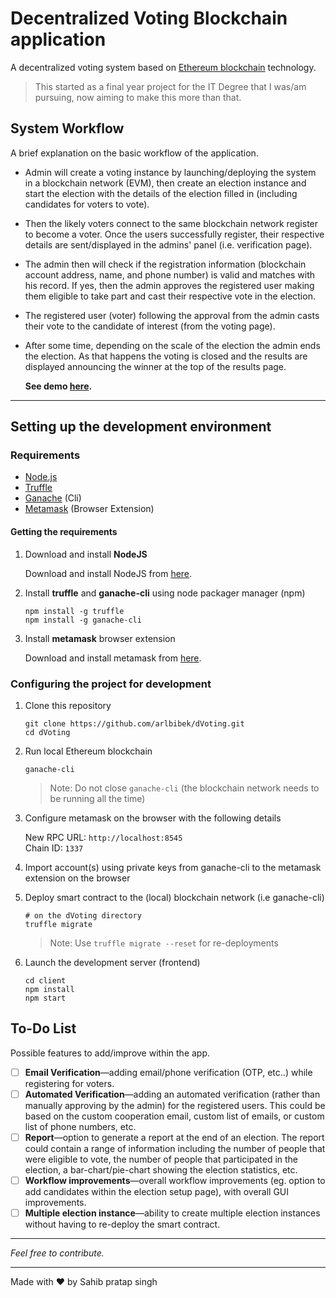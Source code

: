 # Decentralized Voting Blockchain application

A decentralized voting system based on [Ethereum blockchain](https://ethereum.org/dapps/) technology.

> This started as a final year project for the IT Degree that I was/am pursuing, now aiming to make this more than that.

## System Workflow

A brief explanation on the basic workflow of the application.

- Admin will create a voting instance by launching/deploying the system in a blockchain network (EVM), then create an election instance and start the election with the details of the election filled in (including candidates for voters to vote).
- Then the likely voters connect to the same blockchain network register to become a voter. Once the users successfully register, their respective details are sent/displayed in the admins' panel (i.e. verification page).
- The admin then will check if the registration information (blockchain account address, name, and phone number) is valid and matches with his record. If yes, then the admin approves the registered user making them eligible to take part and cast their respective vote in the election.
- The registered user (voter) following the approval from the admin casts their vote to the candidate of interest (from the voting page).
- After some time, depending on the scale of the election the admin ends the election. As that happens the voting is closed and the results are displayed announcing the winner at the top of the results page.

  **See demo [here](https://youtu.be/nh1zfTTrdII "Watch dVoting demo").**

---

## Setting up the development environment

### Requirements

- [Node.js](https://nodejs.org)
- [Truffle](https://www.trufflesuite.com/truffle)
- [Ganache](https://github.com/trufflesuite/ganache-cli) (Cli)
- [Metamask](https://metamask.io/) (Browser Extension)

#### Getting the requirements

1. Download and install **NodeJS**

   Download and install NodeJS from [here](https://nodejs.org/en/download/ "Go to official NodeJS download page.").

1. Install **truffle** and **ganache-cli** using node packager manager (npm)

   ```shell
   npm install -g truffle
   npm install -g ganache-cli
   ```

1. Install **metamask** browser extension

   Download and install metamask from [here](https://metamask.io/download "Go to official metamask download page.").

### Configuring the project for development

1. Clone this repository

   ```shell
   git clone https://github.com/arlbibek/dVoting.git
   cd dVoting
   ```

1. Run local Ethereum blockchain

   ```shell
   ganache-cli
   ```

   > Note: Do not close `ganache-cli` (the blockchain network needs to be running all the time)

1. Configure metamask on the browser with the following details

   New RPC URL: `http://localhost:8545`  
   Chain ID: `1337`

1. Import account(s) using private keys from ganache-cli to the metamask extension on the browser

1. Deploy smart contract to the (local) blockchain network (i.e ganache-cli)

   ```shell
   # on the dVoting directory
   truffle migrate
   ```

   > Note: Use `truffle migrate --reset` for re-deployments

1. Launch the development server (frontend)

   ```shell
   cd client
   npm install
   npm start
   ```

## To-Do List

Possible features to add/improve within the app.

- [ ] **Email Verification**—adding email/phone verification (OTP, etc..) while registering for voters.
- [ ] **Automated Verification**—adding an automated verification (rather than manually approving by the admin) for the registered users. This could be based on the custom cooperation email, custom list of emails, or custom list of phone numbers, etc.
- [ ] **Report**—option to generate a report at the end of an election. The report could contain a range of information including the number of people that were eligible to vote, the number of people that participated in the election, a bar-chart/pie-chart showing the election statistics, etc.
- [ ] **Workflow improvements**—overall workflow improvements (eg. option to add candidates within the election setup page), with overall GUI improvements.
- [ ] **Multiple election instance**—ability to create multiple election instances without having to re-deploy the smart contract.

---

_Feel free to contribute._

---

Made with ❤️ by Sahib pratap singh
